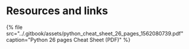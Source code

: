 # Resources and links

{% file src="../.gitbook/assets/python\_cheat\_sheet\_26\_pages\_1562080739.pdf" caption="Python 26 pages Cheat Sheet \(PDF\)" %}



